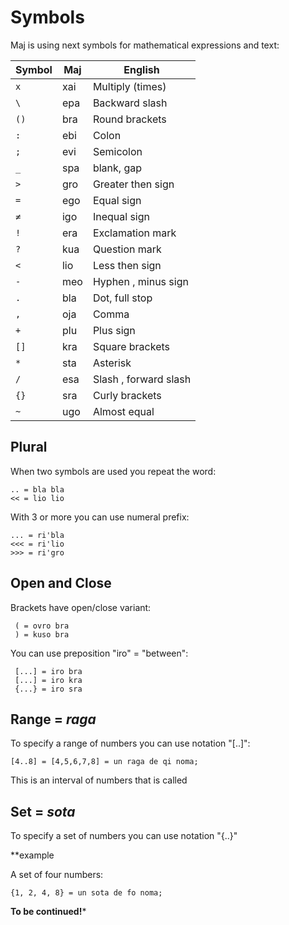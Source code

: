 # Symbols

Maj is using next symbols for mathematical expressions and text:

Symbol | Maj  | English
-------|------|---------------------
`x	`  | xai	| Multiply (times)
`\	`  | epa	| Backward slash
`()	`  | bra	| Round brackets
`:	`  | ebi	| Colon
`;	`  | evi	| Semicolon
`_	`  | spa	| blank, gap
`>	`  | gro	| Greater then sign
`=	`  | ego	| Equal sign
`≠	`  | igo	| Inequal sign
`!	`  | era	| Exclamation mark
`?	`  | kua	| Question mark
`<	`  | lio	| Less then sign
`-	`  | meo	| Hyphen , minus sign
`.	`  | bla	| Dot, full stop
`,	`  | oja	| Comma
`+	`  | plu	| Plus sign
`[]	`  | kra	| Square brackets
`*	`  | sta	| Asterisk
`/	`  | esa	| Slash , forward slash
`{}	`  | sra	| Curly brackets
`~  `  | ugo  | Almost equal

## Plural

When two symbols are used you repeat the word:

```
.. = bla bla
<< = lio lio
```

With 3 or more you can use numeral prefix:

```
... = ri'bla
<<< = ri'lio
>>> = ri'gro
```

## Open and Close 

Brackets have open/close variant:

```
 ( = ovro bra
 ) = kuso bra
```

You can use preposition "iro" = "between":

```
 [...] = iro bra
 [...] = iro kra
 {...} = iro sra
```

## Range = _raga_

To specify a range of numbers you can use notation "[..]":

```
[4..8] = [4,5,6,7,8] = un raga de qi noma;
```
This is an interval of numbers that is called 

## Set = _sota_

To specify a set of numbers you can use notation "{..}"

**example

A set of four numbers:

```
{1, 2, 4, 8} = un sota de fo noma; 
```

**To be continued!***


